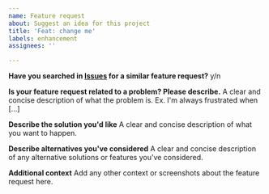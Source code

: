 ```yaml
---
name: Feature request
about: Suggest an idea for this project
title: 'Feat: change me'
labels: enhancement
assignees: ''

---
```


**Have you searched in [Issues](https://github.com/hiromon0125/ritchie-bus-schedule/issues) for a similar feature request?**
y/n

**Is your feature request related to a problem? Please describe.**
A clear and concise description of what the problem is. Ex. I'm always frustrated when [...]

**Describe the solution you'd like**
A clear and concise description of what you want to happen.

**Describe alternatives you've considered**
A clear and concise description of any alternative solutions or features you've considered.

**Additional context**
Add any other context or screenshots about the feature request here.
